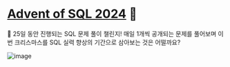 # [Advent of SQL 2024](https://solvesql.com/collections/advent-of-sql-2024/) 🎄
🎅 25일 동안 진행되는 SQL 문제 풀이 챌린지! 매일 1개씩 공개되는 문제를 풀어보며 이번 크리스마스를 SQL 실력 향상의 기간으로 삼아보는 것은 어떨까요?


![image](https://github.com/user-attachments/assets/9a704e75-3dc4-4fa6-b73f-fde082d4bdad)

